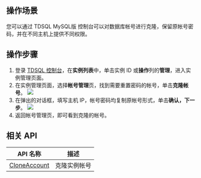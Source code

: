 ## 操作场景
您可以通过 TDSQL MySQL版 控制台可以对数据库帐号进行克隆，保留原帐号密码，并在不同主机上提供不同权限。

## 操作步骤
1. 登录 [TDSQL 控制台](https://console.cloud.tencent.com/tdsqld/instance-tdmysql)，在**实例列表**中，单击实例 ID 或**操作**列的**管理**，进入实例管理页面。
2. 在实例管理页面，选择**帐号管理**页，找到需要重置密码的帐号，单击**克隆帐号**。
![](https://staticintl.cloudcachetci.com/yehe/backend-news/ZcNv667_3.png)
3. 在弹出的对话框，填写主机 IP，帐号密码均复制原帐号形式，单击**确认，下一步**。
![](https://staticintl.cloudcachetci.com/yehe/backend-news/xHeX802_4.png)
4. 返回帐号管理页，即可看到克隆的帐号。

## 相关 API

| API 名称                                                     | 描述         |
| ------------------------------------------------------------ | ------------ |
| [CloneAccount](https://intl.cloud.tencent.com/document/product/1042/34452) | 克隆实例帐号 |

